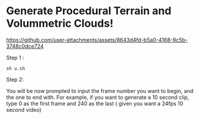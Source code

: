 # Generate Procedural Terrain and Volummetric Clouds!



https://github.com/user-attachments/assets/8643d4fd-b5a0-4168-9c5b-3748c0dce724



Step 1 :
```
sh u.sh
```

Step 2:

You will be now prompted to input the frame number you want to begin, and the one to end with. For example, if you want to generate a 10 second clip, type 0 as the first frame and 240 as the last ( given you want a 24fps 10 second video)



